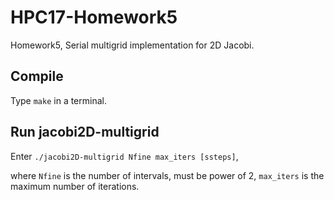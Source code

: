 # HPC17-Homework5
Homework5, Serial multigrid implementation for 2D Jacobi.

## Compile
Type `make` in a terminal.

## Run jacobi2D-multigrid
Enter `./jacobi2D-multigrid Nfine max_iters [ssteps]`,

where `Nfine` is the number of intervals, must be power of 2, `max_iters` is the maximum number of iterations.
